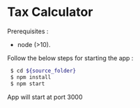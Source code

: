 # Tax Calculator

Prerequisites :
- node (>10).
 
Follow the below steps for starting the app :
``` bash
 $ cd ${source_folder}
 $ npm install
 $ npm start
```

App will start at port 3000
